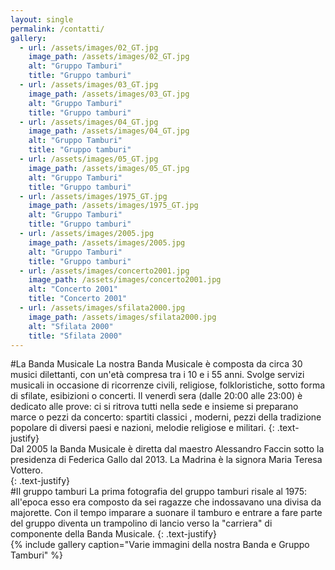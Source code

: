 ```yaml
---
layout: single
permalink: /contatti/
gallery:
  - url: /assets/images/02_GT.jpg
    image_path: /assets/images/02_GT.jpg
    alt: "Gruppo Tamburi"
    title: "Gruppo tamburi"
  - url: /assets/images/03_GT.jpg
    image_path: /assets/images/03_GT.jpg
    alt: "Gruppo Tamburi"
    title: "Gruppo tamburi"
  - url: /assets/images/04_GT.jpg
    image_path: /assets/images/04_GT.jpg
    alt: "Gruppo Tamburi"
    title: "Gruppo tamburi"
  - url: /assets/images/05_GT.jpg
    image_path: /assets/images/05_GT.jpg
    alt: "Gruppo Tamburi"
    title: "Gruppo tamburi"
  - url: /assets/images/1975_GT.jpg
    image_path: /assets/images/1975_GT.jpg
    alt: "Gruppo Tamburi"
    title: "Gruppo tamburi"
  - url: /assets/images/2005.jpg
    image_path: /assets/images/2005.jpg
    alt: "Gruppo Tamburi"
    title: "Gruppo tamburi"
  - url: /assets/images/concerto2001.jpg
    image_path: /assets/images/concerto2001.jpg
    alt: "Concerto 2001"
    title: "Concerto 2001"
  - url: /assets/images/sfilata2000.jpg
    image_path: /assets/images/sfilata2000.jpg
    alt: "Sfilata 2000"
    title: "Sfilata 2000"
---
```

#La Banda Musicale
La nostra Banda Musicale è composta da circa 30 musici dilettanti, con un'età compresa tra i 10 e i 55 anni. Svolge servizi musicali in occasione di ricorrenze civili, religiose, folkloristiche, sotto forma di sfilate, esibizioni o concerti. Il venerdì sera (dalle 20:00 alle 23:00) è dedicato alle prove: ci si ritrova tutti nella sede e insieme  si preparano marce o pezzi da concerto: spartiti classici , moderni, pezzi della tradizione popolare di diversi paesi e nazioni, melodie religiose e militari.  {: .text-justify}  
Dal 2005 la Banda Musicale è diretta dal maestro Alessandro Faccin sotto la presidenza di Federica Gallo dal 2013. La Madrina è la signora Maria Teresa Vottero.  
{: .text-justify}  
#Il gruppo tamburi
La prima fotografia del gruppo tamburi risale al 1975: all'epoca esso era composto da sei ragazze che indossavano una divisa da majorette. Con il tempo imparare a suonare il tamburo e entrare a fare parte del gruppo diventa un trampolino di lancio verso la "carriera" di componente della Banda Musicale.
{: .text-justify}  
{% include gallery caption="Varie immagini della nostra Banda e Gruppo Tamburi" %}